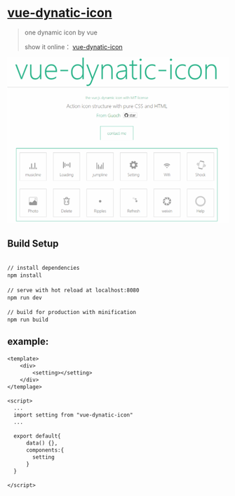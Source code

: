 # [vue-dynatic-icon](https://github.com/Guoch0526/practice/tree/master/vue-dynatic-icon "vue-dynatic-icon")

> one dynamic icon by vue 
> 
> show it online： [vue-dynatic-icon](http://www.vituyun.com/css/vue-dynatic-icon "vue-dynatic-icon")

![](./static/img/vue-dynatic-icon.gif)

## Build Setup

``` bash

// install dependencies
npm install

// serve with hot reload at localhost:8080
npm run dev

// build for production with minification
npm run build

```


## example:
```
<template>
    <div>
        <setting></setting>
    </div>
</templage>

<script>
  ...
  import setting from "vue-dynatic-icon"
  ...
  
  export default{
      data() {},
      components:{
        setting
      }
  }
  
</script>
```